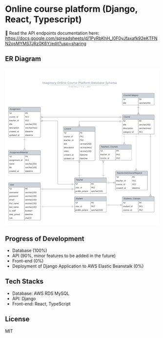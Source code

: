# Online course platform (Django, React, Typescript)  

📄 Read the API endpoints documentation here: https://docs.google.com/spreadsheets/d/1PyRbKhH_I0F0yJfaxafk92eKTFNN2qsMYMS7JRz0K6Y/edit?usp=sharing  

## ER Diagram
![er-diagram.png](/online-course-platform-api/er-diagram.png?raw=true)

## Progress of Development

- Database (100%)
- API (90%, minor features to be added in the future)
- Front-end (0%)
- Deployment of Django Application to AWS Elastic Beanstalk (0%)

## Tech Stacks

- Database: AWS RDS MySQL
- API: Django
- Front-end: React, TypeScript

## License

MIT